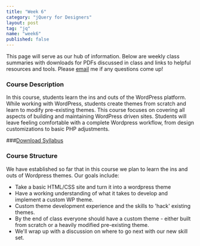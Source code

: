 ```yaml
---
title: "Week 6"
category: "jQuery for Designers"
layout: post
tag: "jq"
name: "week6"
published: false
---
```


This page will serve as our hub of information. Below are weekly class summaries with downloads for PDFs discussed in class and links to helpful resources and tools. Please [email](mailto:akaye@saic.edu) me if any questions come up!

### Course Description

In this course, students learn the ins and outs of the WordPress platform. While working with WordPress, students create themes from scratch and learn to modify pre-existing themes. This course focuses on covering all aspects of building and maintaining WordPress driven sites. Students will leave feeling comfortable with a complete Wordpress workflow, from design customizations to basic PHP adjustments.

###[Download Syllabus](media/DesigningForWordpressSyllabusFall2014.pdf)

### Course Structure

We have established so far that in this course we plan to learn the ins and outs of Wordpress themes. Our goals include:

- Take a basic HTML/CSS site and turn it into a wordpress theme
- Have a working understanding of what it takes to develop and implement a custom WP theme.
- Custom theme development experience and the skills to 'hack' existing themes.
- By the end of class everyone should have a custom theme - either built from scratch or a heavily modified pre-existing theme.
- We'll wrap up with a discussion on where to go next with our new skill set.
